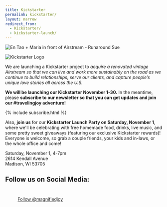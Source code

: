```yaml
---
title: Kickstarter
permalink: kickstarter/
layout: narrow
redirect_from:
  - Kickstarter/
  - kickstarter-launch/
---
```

![En Tao + Maria in front of Airstream - Runaround Sue](https://googledrive.com/host/0B2YHeCssXjxzNGVKVjBockI3YXc/airstream_and_us.jpg)


![Kickstarter Logo](https://googledrive.com/host/0B2YHeCssXjxzNGVKVjBockI3YXc/kickstarter-logo.png)

We are launching a Kickstarter project to *acquire a renovated vintage Airstream so that we can live and work more sustainably on the road as we continue to build relationships, serve our clients, and capture people’s unique love stories all across the U.S.*

**We will be launching our Kickstarter November 1-30.** In the meantime, please **subscribe to our newsletter so that you can get updates and join our #travelingjoy adventure!**



{% include subscribe.html %}



Also, **join us** for our **Kickstarter Launch Party on Saturday, November 1**, where we'll be celebrating with free homemade food, drinks, live music, and some pretty sweet giveaways (featuring our exclusive Kickstarter rewards)! Everyone is welcome, so grab a couple friends, your kids and in-laws, or the whole office and come!

<div class="center">
Saturday, November 1, 4-7pm<br/>
2614 Kendall Avenue<br/>
Madison, WI 53705
</div>



<div class="center"><h2>Follow us on Social Media:</h2></div>
<dd><div id="fb-root"></div>
<script>(function(d, s, id) {
  var js, fjs = d.getElementsByTagName(s)[0];
  if (d.getElementById(id)) return;
  js = d.createElement(s); js.id = id;
  js.src = "//connect.facebook.net/en_US/sdk.js#xfbml=1&appId=658681237481933&version=v2.0";
  fjs.parentNode.insertBefore(js, fjs);
}(document, 'script', 'facebook-jssdk'));</script>
<div class="center"><div class="fb-like-box" data-href="https://www.facebook.com/magnifiedjoy" data-colorscheme="light" data-show-faces="false" data-header="false" data-stream="false" data-show-border="false"></div></div>
</dd>

<dd><div class="center"><style>.ig-b- { display: inline-block; }
.ig-b- img { visibility: hidden; }
.ig-b-:hover { background-position: 0 -60px; } .ig-b-:active { background-position: 0 -120px; }
.ig-b-v-24 { width: 137px; height: 24px; background: url(//badges.instagram.com/static/images/ig-badge-view-sprite-24.png) no-repeat 0 0; }
@media only screen and (-webkit-min-device-pixel-ratio: 2), only screen and (min--moz-device-pixel-ratio: 2), only screen and (-o-min-device-pixel-ratio: 2 / 1), only screen and (min-device-pixel-ratio: 2), only screen and (min-resolution: 192dpi), only screen and (min-resolution: 2dppx) {
.ig-b-v-24 { background-image: url(//badges.instagram.com/static/images/ig-badge-view-sprite-24@2x.png); background-size: 160px 178px; } }</style>
<a href="http://instagram.com/magnifiedjoy?ref=badge" class="ig-b- ig-b-v-24"><img src="//badges.instagram.com/static/images/ig-badge-view-24.png" alt="Instagram" /></a></div></dd>


<dd><div class="center"><a href="https://twitter.com/magnifiedjoy" class="twitter-follow-button" data-show-count="false">Follow @magnifiedjoy</a>
<script>!function(d,s,id){var js,fjs=d.getElementsByTagName(s)[0],p=/^http:/.test(d.location)?'http':'https';if(!d.getElementById(id)){js=d.createElement(s);js.id=id;js.src=p+'://platform.twitter.com/widgets.js';fjs.parentNode.insertBefore(js,fjs);}}(document, 'script', 'twitter-wjs');</script></div></dd>


<dd><div class="center"><!-- Place this tag in your head or just before your close body tag. -->
<script src="https://apis.google.com/js/platform.js" async defer></script>

<!-- Place this tag where you want the widget to render. -->
<div class="g-follow" data-annotation="none" data-height="20" data-href="//plus.google.com/u/0/101318168120160496750" data-rel="publisher"></div></div></dd>
